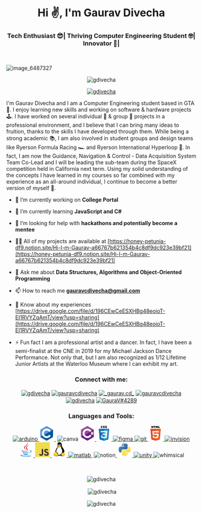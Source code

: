 <h1 align="center">Hi ✌️, I'm Gaurav Divecha</h1>
<h3 align="center">Tech Enthusiast 😎| Thriving Computer Engineering Student 🤓| Innovator 🤖|</h3> 
<br/>

![image_6487327](https://user-images.githubusercontent.com/91444858/165878548-c7976160-2387-40be-98aa-849b3c30e196.JPG)

<p align="center"> <img src="https://komarev.com/ghpvc/?username=gdivecha&label=Profile%20views&color=0e75b6&style=flat" alt="gdivecha" /> </p>

<p align="center"> <a href="https://github.com/ryo-ma/github-profile-trophy"> <img src="https://github-profile-trophy.vercel.app/?username=gdivecha" alt="gdivecha" /></a> </p>

I'm Gaurav Divecha and I am a Computer Engineering student based in GTA 🏫. I enjoy learning new skills and working on software & hardware projects 🕹️. I have worked on several individual 👤 & group 👥 projects in a professional environment, and I believe that I can bring many ideas to fruition, thanks to the skills I have developed through them. While being a strong academic 📚, I am also involved in student groups and design teams like Ryerson Formula Racing 🏎️ and Ryerson International Hyperloop 🚄. In fact, I am now the Guidance, Navigation & Control - Data Acquisition System Team Co-Lead and I will be leading the sub-team during the SpaceX competition held in California next term. Using my solid understanding of the concepts I have learned in my courses so far combined with my experience as an all-around individual, I continue to become a better version of myself 🦾.

- 🔭 I’m currently working on **College Portal**

- 🌱 I’m currently learning **JavaScript and C#**

- 🤝 I’m looking for help with **hackathons and potentially become a mentee**

- 👨‍💻 All of my projects are available at [https://honey-petunia-df9.notion.site/Hi-I-m-Gaurav-a66767b621354b4c8df9dc923e39bf21](https://honey-petunia-df9.notion.site/Hi-I-m-Gaurav-a66767b621354b4c8df9dc923e39bf21)

- 💬 Ask me about **Data Structures, Algorithms and Object-Oriented Programming**

- 📫 How to reach me **gauravcdivecha@gmail.com**

- 📄 Know about my experiences [https://drive.google.com/file/d/196CEwCeESXHBg48eoioT-EI1RVYZqAmT/view?usp=sharing](https://drive.google.com/file/d/196CEwCeESXHBg48eoioT-EI1RVYZqAmT/view?usp=sharing)

- ⚡ Fun fact I am a professional artist and a dancer. In fact, I have been a semi-finalist at the CNE in 2019 for my Michael Jackson Dance Performance. Not only that, but I am also recognized as 1/12 Lifetime Junior Artists at the Waterloo Museum where I can exhibit my art.

<h3 align="center">Connect with me:</h3>
<p align="center">
<a href="https://codepen.io/gdivecha" target="blank"><img align="center" src="https://raw.githubusercontent.com/rahuldkjain/github-profile-readme-generator/master/src/images/icons/Social/codepen.svg" alt="gdivecha" height="30" width="40" /></a>
<a href="https://linkedin.com/in/gauravcdivecha" target="blank"><img align="center" src="https://raw.githubusercontent.com/rahuldkjain/github-profile-readme-generator/master/src/images/icons/Social/linked-in-alt.svg" alt="gauravcdivecha" height="30" width="40" /></a>
<a href="https://instagram.com/_gaurav.cd_" target="blank"><img align="center" src="https://raw.githubusercontent.com/rahuldkjain/github-profile-readme-generator/master/src/images/icons/Social/instagram.svg" alt="_gaurav.cd_" height="30" width="40" /></a>
<a href="https://www.hackerrank.com/gauravcdivecha" target="blank"><img align="center" src="https://raw.githubusercontent.com/rahuldkjain/github-profile-readme-generator/master/src/images/icons/Social/hackerrank.svg" alt="gauravcdivecha" height="30" width="40" /></a>
<a href="https://www.leetcode.com/gdivecha" target="blank"><img align="center" src="https://raw.githubusercontent.com/rahuldkjain/github-profile-readme-generator/master/src/images/icons/Social/leet-code.svg" alt="gdivecha" height="30" width="40" /></a>
<a href="https://discord.gg/GauraV#4289" target="blank"><img align="center" src="https://raw.githubusercontent.com/rahuldkjain/github-profile-readme-generator/master/src/images/icons/Social/discord.svg" alt="GauraV#4289" height="30" width="40" /></a>
</p>

<h3 align="center">Languages and Tools:</h3>
<p align="center"> <a href="https://www.arduino.cc/" target="_blank" rel="noreferrer"> <img src="https://cdn.worldvectorlogo.com/logos/arduino-1.svg" alt="arduino" width="40" height="40"/> </a> <a href="https://www.cprogramming.com/" target="_blank" rel="noreferrer"> <img src="https://raw.githubusercontent.com/devicons/devicon/master/icons/c/c-original.svg" alt="c" width="40" height="40"/> </a>&nbsp;<img src="https://cdn-images-1.medium.com/max/1200/1*A6kkoOVJVpXPWewg8axc5w.png" alt="canva" width="40" height="40"/> <a href="https://www.w3schools.com/cs/" target="_blank" rel="noreferrer"> <img src="https://raw.githubusercontent.com/devicons/devicon/master/icons/csharp/csharp-original.svg" alt="csharp" width="40" height="40"/> </a> <a href="https://www.w3schools.com/css/" target="_blank" rel="noreferrer"> <img src="https://raw.githubusercontent.com/devicons/devicon/master/icons/css3/css3-original-wordmark.svg" alt="css3" width="40" height="40"/> </a> <a href="https://www.figma.com/" target="_blank" rel="noreferrer"> <img src="https://www.vectorlogo.zone/logos/figma/figma-icon.svg" alt="figma" width="40" height="40"/> </a> <a href="https://git-scm.com/" target="_blank" rel="noreferrer"> <img src="https://www.vectorlogo.zone/logos/git-scm/git-scm-icon.svg" alt="git" width="40" height="40"/> </a> <a href="https://www.w3.org/html/" target="_blank" rel="noreferrer"> <img src="https://raw.githubusercontent.com/devicons/devicon/master/icons/html5/html5-original-wordmark.svg" alt="html5" width="40" height="40"/> </a> <a href="https://www.invisionapp.com/" target="_blank" rel="noreferrer"> <img src="https://www.vectorlogo.zone/logos/invisionapp/invisionapp-icon.svg" alt="invision" width="40" height="40"/> </a> <a href="https://www.java.com" target="_blank" rel="noreferrer"> <img src="https://raw.githubusercontent.com/devicons/devicon/master/icons/java/java-original.svg" alt="java" width="40" height="40"/> </a> <a href="https://developer.mozilla.org/en-US/docs/Web/JavaScript" target="_blank" rel="noreferrer"> <img src="https://raw.githubusercontent.com/devicons/devicon/master/icons/javascript/javascript-original.svg" alt="javascript" width="40" height="40"/> </a> <a href="https://www.linux.org/" target="_blank" rel="noreferrer"> <img src="https://raw.githubusercontent.com/devicons/devicon/master/icons/linux/linux-original.svg" alt="linux" width="40" height="40"/> </a> <a href="https://www.mathworks.com/" target="_blank" rel="noreferrer"> <img src="https://upload.wikimedia.org/wikipedia/commons/2/21/Matlab_Logo.png" alt="matlab" width="40" height="40"/> </a>&nbsp;<img src="https://apksshare.com/wp-content/uploads/2021/06/Notion-Notes-Tasks-Wikis-APK-MOD-Premium-Download-0.6.112.png" alt="notion" width="40" height="40"/><a href="https://www.python.org" target="_blank" rel="noreferrer"> <img src="https://raw.githubusercontent.com/devicons/devicon/master/icons/python/python-original.svg" alt="python" width="40" height="40"/> </a> <a href="https://unity.com/" target="_blank" rel="noreferrer"> <img src="https://www.vectorlogo.zone/logos/unity3d/unity3d-icon.svg" alt="unity" width="40" height="40"/> </a><img src="https://images.g2crowd.com/uploads/product/image/social_landscape/social_landscape_866febf47336e5b1a375930cfb86c2b5/whimsical.png" alt="whimsical" width="80" height="40"/></p>

<br/>
<p align="center"><img align="center" src="https://github-readme-stats.vercel.app/api/top-langs?username=gdivecha&show_icons=true&locale=en&layout=compact" alt="gdivecha" /></p>

<p align="center">&nbsp;<img align="center" src="https://github-readme-stats.vercel.app/api?username=gdivecha&show_icons=true&locale=en" alt="gdivecha" /></p>

<p align="center"><img align="center" src="https://github-readme-streak-stats.herokuapp.com/?user=gdivecha&" alt="gdivecha" /></p>

